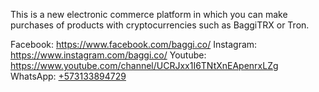 <p>This is a new electronic commerce platform in which you can make purchases of products with cryptocurrencies such as BaggiTRX or Tron.</p>
Facebook: <a href="https://www.facebook.com/baggi.co/" target="_blank">https://www.facebook.com/baggi.co/</a>
Instagram: <a href="https://www.instagram.com/baggi.co/" target="_blank">https://www.instagram.com/baggi.co/</a>
Youtube: <a href="https://www.youtube.com/channel/UCRJxx1I6TNtXnEApenrxLZg" target="_blank">https://www.youtube.com/channel/UCRJxx1I6TNtXnEApenrxLZg</a>
WhatsApp: <a href="https://wa.me/573133894729">+573133894729</a>